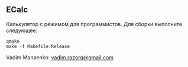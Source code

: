 ## ECalc


Калькулятор с режимом для программистов.
Для сборки выполните следующее:


    qmake        
    make -f Makefile.Release


Vadim Manaenko: <vadim.razorq@gmail.com>
